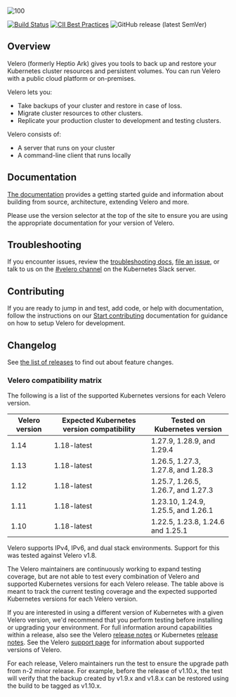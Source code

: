 ![100]

[![Build Status][1]][2] [![CII Best Practices](https://bestpractices.coreinfrastructure.org/projects/3811/badge)](https://bestpractices.coreinfrastructure.org/projects/3811)
![GitHub release (latest SemVer)](https://img.shields.io/github/v/release/vmware-tanzu/velero)

## Overview

Velero (formerly Heptio Ark) gives you tools to back up and restore your Kubernetes cluster resources and persistent volumes. You can run Velero with a public cloud platform or on-premises. 

Velero lets you:

* Take backups of your cluster and restore in case of loss.
* Migrate cluster resources to other clusters.
* Replicate your production cluster to development and testing clusters.

Velero consists of:

* A server that runs on your cluster
* A command-line client that runs locally

## Documentation

[The documentation][29] provides a getting started guide and information about building from source, architecture, extending Velero and more.

Please use the version selector at the top of the site to ensure you are using the appropriate documentation for your version of Velero.

## Troubleshooting

If you encounter issues, review the [troubleshooting docs][30], [file an issue][4], or talk to us on the [#velero channel][25] on the Kubernetes Slack server.

## Contributing

If you are ready to jump in and test, add code, or help with documentation, follow the instructions on our [Start contributing][31] documentation for guidance on how to setup Velero for development.

## Changelog

See [the list of releases][6] to find out about feature changes.

### Velero compatibility matrix

The following is a list of the supported Kubernetes versions for each Velero version.

| Velero version | Expected Kubernetes version compatibility | Tested on Kubernetes version        |
|----------------|-------------------------------------------|-------------------------------------|
| 1.14           | 1.18-latest                               | 1.27.9, 1.28.9, and 1.29.4          |
| 1.13           | 1.18-latest                               | 1.26.5, 1.27.3, 1.27.8, and 1.28.3  |
| 1.12           | 1.18-latest                               | 1.25.7, 1.26.5, 1.26.7, and 1.27.3  |
| 1.11           | 1.18-latest                               | 1.23.10, 1.24.9, 1.25.5, and 1.26.1 |
| 1.10           | 1.18-latest                               | 1.22.5, 1.23.8, 1.24.6 and 1.25.1   |

Velero supports IPv4, IPv6, and dual stack environments. Support for this was tested against Velero v1.8.

The Velero maintainers are continuously working to expand testing coverage, but are not able to test every combination of Velero and supported Kubernetes versions for each Velero release. The table above is meant to track the current testing coverage and the expected supported Kubernetes versions for each Velero version.

If you are interested in using a different version of Kubernetes with a given Velero version, we'd recommend that you perform testing before installing or upgrading your environment. For full information around capabilities within a release, also see the Velero [release notes](https://github.com/vmware-tanzu/velero/releases) or Kubernetes [release notes](https://github.com/kubernetes/kubernetes/tree/master/CHANGELOG). See the Velero [support page](https://velero.io/docs/latest/support-process/) for information about supported versions of Velero.

For each release, Velero maintainers run the test to ensure the upgrade path from n-2 minor release.  For example, before the release of v1.10.x, the test will verify that the backup created by v1.9.x and v1.8.x can be restored using the build to be tagged as v1.10.x.

[1]: https://github.com/vmware-tanzu/velero/workflows/Main%20CI/badge.svg
[2]: https://github.com/vmware-tanzu/velero/actions?query=workflow%3A"Main+CI"
[4]: https://github.com/vmware-tanzu/velero/issues
[6]: https://github.com/vmware-tanzu/velero/releases
[9]: https://kubernetes.io/docs/setup/
[10]: https://kubernetes.io/docs/tasks/tools/install-kubectl/#install-with-homebrew-on-macos
[11]: https://kubernetes.io/docs/tasks/tools/install-kubectl/#tabset-1
[12]: https://github.com/kubernetes/kubernetes/blob/master/cluster/addons/dns/README.md
[14]: https://github.com/kubernetes/kubernetes
[24]: https://groups.google.com/forum/#!forum/projectvelero
[25]: https://kubernetes.slack.com/messages/velero
[29]: https://velero.io/docs/
[30]: https://velero.io/docs/troubleshooting
[31]: https://velero.io/docs/start-contributing
[100]: https://velero.io/docs/main/img/velero.png

